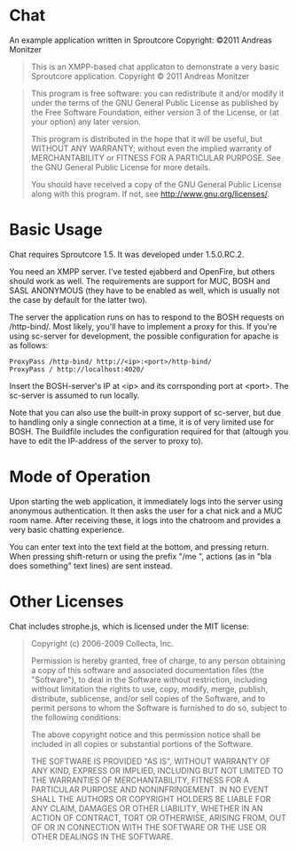 # Chat #
An example application written in Sproutcore
Copyright: ©2011 Andreas Monitzer

> This is an XMPP-based chat applicaton to demonstrate a very basic Sproutcore application.
> Copyright &copy; 2011 Andreas Monitzer

> This program is free software: you can redistribute it and/or modify
> it under the terms of the GNU General Public License as published by
> the Free Software Foundation, either version 3 of the License, or
> (at your option) any later version.
> 
> This program is distributed in the hope that it will be useful,
> but WITHOUT ANY WARRANTY; without even the implied warranty of
> MERCHANTABILITY or FITNESS FOR A PARTICULAR PURPOSE.  See the
> GNU General Public License for more details.
> 
> You should have received a copy of the GNU General Public License
> along with this program.  If not, see <http://www.gnu.org/licenses/>.

# Basic Usage #

Chat requires Sproutcore 1.5. It was developed under 1.5.0.RC.2.

You need an XMPP server. I've tested ejabberd and OpenFire, but others should work as well. The requirements are support for MUC, BOSH and SASL ANONYMOUS (they have to be enabled as well, which is usually not the case by default for the latter two).

The server the application runs on has to respond to the BOSH requests on /http-bind/. Most likely, you'll have to implement a proxy for this. If you're using sc-server for development, the possible configuration for apache is as follows:

    ProxyPass /http-bind/ http://<ip>:<port>/http-bind/
    ProxyPass / http://localhost:4020/

Insert the BOSH-server's IP at &lt;ip&gt; and its corrsponding port at &lt;port&gt;. The sc-server is assumed to run locally.

Note that you can also use the built-in proxy support of sc-server, but due to handling only a single connection at a time, it is of very limited use for BOSH. The Buildfile includes the configuration required for that (altough you have to edit the IP-address of the server to proxy to).

# Mode of Operation #

Upon starting the web application, it immediately logs into the server using anonymous authentication. It then asks the user for a chat nick and a MUC room name. After receiving these, it logs into the chatroom and provides a very basic chatting experience.

You can enter text into the text field at the bottom, and pressing return. When pressing shift-return or using the prefix "/me ", actions (as in "bla does something" text lines) are sent instead.

# Other Licenses #

Chat includes strophe.js, which is licensed under the MIT license:

> Copyright (c) 2006-2009 Collecta, Inc.
> 
> Permission is hereby granted, free of charge, to any person obtaining a copy
> of this software and associated documentation files (the "Software"), to deal
> in the Software without restriction, including without limitation the rights
> to use, copy, modify, merge, publish, distribute, sublicense, and/or sell
> copies of the Software, and to permit persons to whom the Software is
> furnished to do so, subject to the following conditions:
> 
> The above copyright notice and this permission notice shall be included in
> all copies or substantial portions of the Software.
> 
> THE SOFTWARE IS PROVIDED "AS IS", WITHOUT WARRANTY OF ANY KIND, EXPRESS OR
> IMPLIED, INCLUDING BUT NOT LIMITED TO THE WARRANTIES OF MERCHANTABILITY,
> FITNESS FOR A PARTICULAR PURPOSE AND NONINFRINGEMENT. IN NO EVENT SHALL THE
> AUTHORS OR COPYRIGHT HOLDERS BE LIABLE FOR ANY CLAIM, DAMAGES OR OTHER
> LIABILITY, WHETHER IN AN ACTION OF CONTRACT, TORT OR OTHERWISE, ARISING FROM,
> OUT OF OR IN CONNECTION WITH THE SOFTWARE OR THE USE OR OTHER DEALINGS IN
> THE SOFTWARE.
